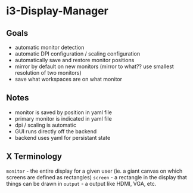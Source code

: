 # i3-Display-Manager

## Goals
- automatic monitor detection
- automatic DPI configuration / scaling configuration
- automatically save and restore monitor positions
- mirror by default on new monitors (mirror to what?? use smallest resolution of two monitors)
- save what workspaces are on what monitor

## Notes
- monitor is saved by position in yaml file
- primary monitor is indicated in yaml file
- dpi / scaling is automatic
- GUI runs directly off the backend
- backend uses yaml for persistant state

## X Terminology
`monitor` - the entire display for a given user (ie. a giant canvas on which screens are defined as rectangles)
`screen` - a rectangle in the display that things can be drawn in
`output` - a output like HDMI, VGA, etc.
